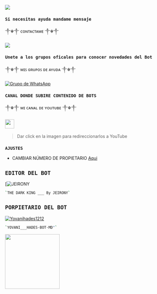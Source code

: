  <img src="[https://img.shields.io/badge/Whatsapp-30302f?style=flat&logo=whatsapp](https://fontmeme.com/temporary/486633b49d49091050887f5370c4d8fc.png)" /></a> 
### `Si necesitas ayuda mandame mensaje`
   ༒☬༒ ᴄᴏɴᴛᴀᴄᴛᴀᴍᴇ  ༒☬༒

<a href="http://wa.me/573152139466" target="blank"><img src="https://img.shields.io/badge/Whatsapp-30302f?style=flat&logo=whatsapp" /></a>  

### `Unete a los grupos oficales para conocer novedades del Bot`
 ༒☬༒ ᴍɪꜱ ɢʀᴜᴘᴏꜱ ᴅᴇ ᴀʏᴜᴅᴀ  ༒☬༒
  
[![Grupo de WhatsApp](https://img.shields.io/badge/WhatsApp%20Group-25D366?style=for-the-badge&logo=whatsapp&logoColor=white)](https://chat.whatsapp.com/El6hMgOd2SJ3v4LHXjON0l)

### `CANAL DONDE SUBIRE CONTENIDO DE BOTS`
 
 ༒☬༒ ᴍɪ ᴄᴀɴᴀʟ ᴅᴇ ʏᴏᴜᴛᴜʙᴇ   ༒☬༒
 
 <a href="https://www.youtube.com/channel/UCN9wxOL23R-6hA2XgupyWZQ"><img height="30" src="https://logodownload.org/wp-content/uploads/2014/10/youtube-logo-9.png"></a>&nbsp;&nbsp;
> Dar click en la imagen para redireccionarlos a YouTube

### `AJUSTES`
- CAMBIAR NÚMERO DE PROPIETARIO [Aqui](https://github.com/JEIRONY/GOKU-BOT/blob/master/config.js)


## `EDITOR DEL BOT` 
[![JEIRONY](https://i.imgur.com/KVqY6z3.jpg)
```bash
`THE DARK KING ___ By JEIRONY` 
```

  

## `PORPIETARIO DEL BOT` 
[![Yovanihades1212](https://raw.githubusercontent.com/Yovanihades1212/HADES-BOT-MD/main/media/menus/Menu2.jpg)](https://github.com/Yovanihades1212/HADES-BOT-MD.git) 
```bash
`YOVANI___HADES-BOT-MD"` 
```
<a href="https://github.com/JEIRONY">
  <img height="180em" src="https://github-readme-stats.vercel.app/api?username=JEIRONY&show_icons=true&theme=dracula&include_all_commits=true&count_private=true"/>
